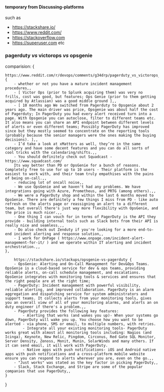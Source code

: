#### temporary from Discussing-platforms 
such as 
- https://stackshare.io/ 
- https://www.reddit.com/ 
- https://stackoverflow.com 
- https://superuser.com etc

### pagerduty _vs_ victorops _vs_ opsgenie 

comparision: {

	https://www.reddit.com/r/devops/comments/g34drp/pagerduty_vs_victorops_vs_opsgenie/: {
		- whether or not you have a mature incident management procedures,,
		- [ Victor Ops (prior to Splunk acquiring them) was very no frills, cost was good, but features; Ops Genie (prior to them getting acquired by Atlassian) was a good middle ground ],,
		- [ 10 months ago We switched from Pagerduty to Opsgenie about 2 years ago. The main driver was price, Opsgenie was about half the cost of Pagerduty; In PagerDuty you had every alert received turn into a page. With Opsgenie you can autoclose, filter to different teams etc. It also means you can share an API endpoint between different levels of alerts or even different teams; Possibly PagerDuty has improved since but they mostly seemed to concentrate on the reporting tools (probably because the senior managers were the ones making the buying decisions). ],,
		- I’d take a look at xMatters as well, they’re in the same category and have some decent features and you can do all sorts of cool tricks with the calendaring/shifts.,,
		- You should definitely check out Squadcast - https://www.squadcast.com/
		Its way better than PD or OpsGenie for a bunch of reasons. Completely free to use for up to 10 users - Their platform is the easiest to work with, and their team truly empathises with the pains of being on-call.,,
		- reducing lot of oncall noise,,
		- We use OpsGenie and we haven't had any problems. We have integrations going with Azure, Prometheus, and PRTG (among others).,,
		- We were a PagerDuty shop and within the last 6 months moved to OpsGenie. There are definitely a few things I miss from PD - like auto refresh on the alerts page or reassigning an alert to a different team, but overall there's just way more flexibility with OpsGenie, and the price is much nicer.,,
		- One thing I can vouch for in terms of PagerDuty is the API they provide - building internal tools such as Slack bots from their API is really nice and seamless.,,
		- Do also check out Zenduty if you're looking for a more end-to-end incident alerting and response solution,,
		- I work for OnPage ( https://www.onpage.com/incident-alert-management-for-it/ ) and we operate within IT alerting and incident orchestration.,,
	},

        https://stackshare.io/stackups/opsgenie-vs-pagerduty {
		- OpsGenie: Alerting and On-Call Management for Dev&Ops Teams. OpsGenie is a cloud-based service for dev & ops teams, providing reliable alerts, on-call schedule management, and escalations. OpsGenie integrates with monitoring tools & services and ensures that the right people are at the right time; 
		- PagerDuty: Incident management with powerful visibility, reliable alerting, and improved collaboration. PagerDuty is an alarm aggregation and dispatching service for system administrators and support teams. It collects alerts from your monitoring tools, gives you an overall view of all of your monitoring alarms, and alerts an on duty engineer if there's a problem.,,
		- PagerDuty provides the following key features:
			- Alerting that works (and wakes you up)- When your systems go down, PagerDuty will wake you up. You choose how you want to be alerted - via phone, SMS or email, to multiple numbers, with retries.
			- Integrate all your existing monitoring tools- PagerDuty works great with almost all monitoring tools including: Nagios (and Icinga), Keynote, New Relic, Pingdom, Circonus, Red Gate SQL Monitor, Server Density, Zenoss, Monit, Munin, SolarWinds and many others. If it can send email, it will work with PagerDuty.
			- Native apps with push notifications- iOS and Android native apps with push notifications and a cross-platform mobile website ensure you can respond to alerts wherever you are, even on the go.,,
		- "Just works" was stated as the key factor in picking PagerDuty,,
		- Slack, Stack Exchange, and Stripe are some of the popular companies that use PagerDuty,,
	}

}

